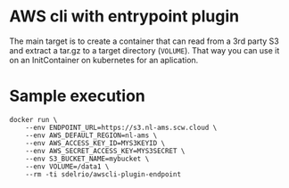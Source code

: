 # AWS cli with entrypoint plugin

The main target is to create a container that can read from a 3rd party S3 and extract a tar.gz to a target directory (`VOLUME`). That way you can use it on an InitContainer on kubernetes for an aplication.

# Sample execution
```
docker run \
    --env ENDPOINT_URL=https://s3.nl-ams.scw.cloud \
    --env AWS_DEFAULT_REGION=nl-ams \
    --env AWS_ACCESS_KEY_ID=MYS3KEYID \
    --env AWS_SECRET_ACCESS_KEY=MYS3SECRET \
    --env S3_BUCKET_NAME=mybucket \
    --env VOLUME=/data1 \
    --rm -ti sdelrio/awscli-plugin-endpoint
```

